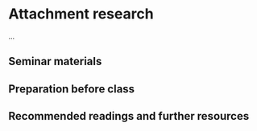 # Attachment research

...

## Seminar materials



## Preparation before class



## Recommended readings and further resources


